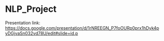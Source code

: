 # NLP_Project

Presentation link: https://docs.google.com/presentation/d/1rNREEGN_P7foOURp0prx1hDyk4pyDGjvaSn032vd78U/edit#slide=id.p
